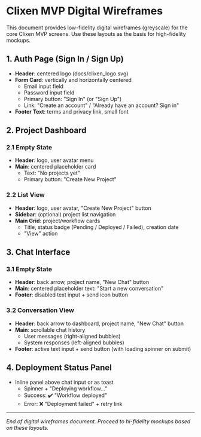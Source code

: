 # Clixen MVP Digital Wireframes

This document provides low-fidelity digital wireframes (greyscale) for the core Clixen MVP screens. Use these layouts as the basis for high-fidelity mockups.

## 1. Auth Page (Sign In / Sign Up)
- **Header**: centered logo (docs/clixen_logo.svg)
- **Form Card**: vertically and horizontally centered
  - Email input field
  - Password input field
  - Primary button: "Sign In" (or "Sign Up")
  - Link: "Create an account" / "Already have an account? Sign in"
- **Footer Text**: terms and privacy link, small font

## 2. Project Dashboard

### 2.1 Empty State
- **Header**: logo, user avatar menu
- **Main**: centered placeholder card
  - Text: "No projects yet"
  - Primary button: "Create New Project"

### 2.2 List View
- **Header**: logo, user avatar, "Create New Project" button
- **Sidebar**: (optional) project list navigation
- **Main Grid**: project/workflow cards
  - Title, status badge (Pending / Deployed / Failed), creation date
  - "View" action

## 3. Chat Interface

### 3.1 Empty State
- **Header**: back arrow, project name, "New Chat" button
- **Main**: centered placeholder text: "Start a new conversation"
- **Footer**: disabled text input + send icon button

### 3.2 Conversation View
- **Header**: back arrow to dashboard, project name, "New Chat" button
- **Main**: scrollable chat history
  - User messages (right-aligned bubbles)
  - System responses (left-aligned bubbles)
- **Footer**: active text input + send button (with loading spinner on submit)

## 4. Deployment Status Panel
- Inline panel above chat input or as toast
  - Spinner + "Deploying workflow..."
  - Success: ✔️ "Workflow deployed"
  - Error: ❌ "Deployment failed" + retry link

---
_End of digital wireframes document. Proceed to hi-fidelity mockups based on these layouts._
